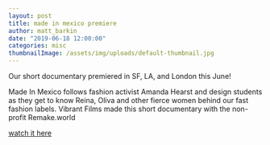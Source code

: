 ```yaml
---
layout: post
title: made in mexico premiere
author: matt_barkin
date: "2019-06-18 12:00:00"
categories: misc
thumbnailImage: /assets/img/uploads/default-thumbnail.jpg
---
```


Our short documentary premiered in SF, LA, and London this June!

Made In Mexico follows fashion activist Amanda Hearst and design students as they get to know Reina, Oliva and other fierce women behind our fast fashion labels. Vibrant Films made this short documentary with the non-profit Remake.world

[watch it here](https://vimeo.com/315990660)
